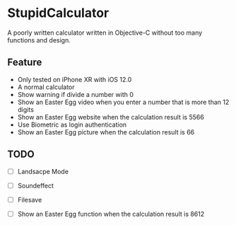 # StupidCalculator

A poorly written calculator written in Objective-C without too many functions and design.

## Feature
- Only tested on iPhone XR with iOS 12.0
- A normal calculator
- Show warning if divide a number with 0
- Show an Easter Egg video when you enter a number that is more than 12 digits
- Show an Easter Egg website when the calculation result is 5566
- Use Biometric as login authentication
- Show an Easter Egg picture when the calculation result is 66

## TODO
- [ ] Landsacpe Mode
- [ ] Soundeffect
- [ ] Filesave
- [ ] Show an Easter Egg function when the calculation result is 8612


